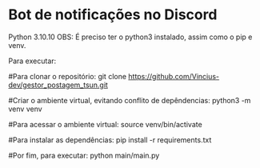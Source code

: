# Bot de notificações no Discord

Python 3.10.10
OBS: É preciso ter o python3 instalado, assim como o pip e venv.

Para executar:

#Para clonar o repositório:
git clone https://github.com/Vincius-dev/gestor_postagem_tsun.git

#Criar o ambiente virtual, evitando conflito de depêndencias:
python3 -m venv venv

#Para acessar o ambiente virtual:
source venv/bin/activate

#Para instalar as dependências:
pip install -r requirements.txt

#Por fim, para executar:
python main/main.py

